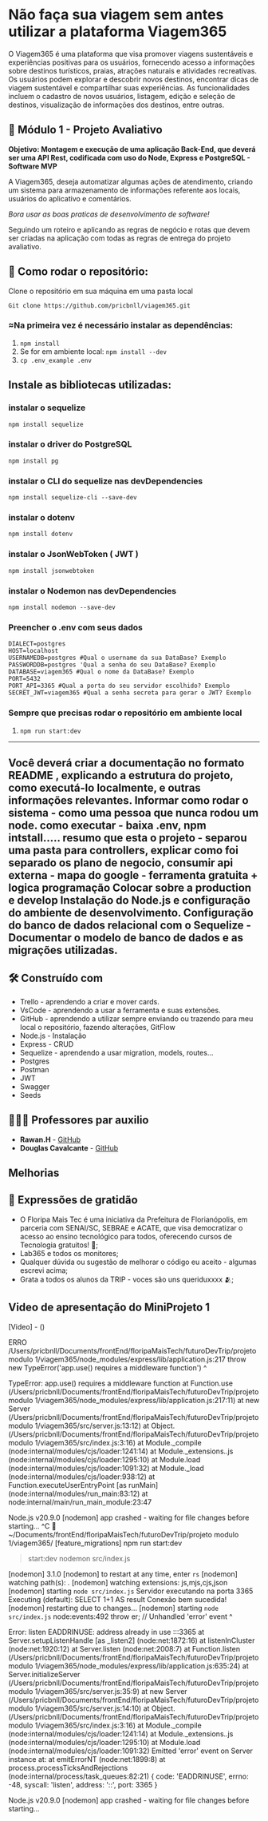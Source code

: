 # Não faça sua viagem sem antes utilizar a plataforma Viagem365


  O Viagem365 é uma plataforma que visa promover viagens sustentáveis e experiências positivas para os usuários, fornecendo acesso a informações sobre destinos turísticos, praias, atrações naturais e atividades recreativas. Os usuários podem explorar e descobrir novos destinos, encontrar dicas de viagem sustentável e compartilhar suas experiências. As funcionalidades incluem o cadastro de novos usuários, listagem, edição e seleção de destinos, visualização de informações dos destinos, entre outras. 
  
  
## 🏦 Módulo 1 - Projeto Avaliativo

**Objetivo: Montagem e execução de uma aplicação Back-End, que deverá ser uma API Rest, codificada com uso do Node, Express e PostgreSQL - Software MVP**

A Viagem365, deseja automatizar algumas ações de atendimento, criando um sistema para armazenamento de informações referente aos locais, usuários do aplicativo e comentários.

  *Bora usar as boas praticas de desenvolvimento de software!*


Seguindo um roteiro e aplicando as regras de negócio e rotas que devem ser criadas na aplicação com todas as regras de entrega do projeto avaliativo.


## 🤖 Como rodar o repositório:

Clone o repositório em sua máquina em uma pasta local 

`Git clone https://github.com/pricbnll/viagem365.git`

### ≈Na primeira vez é necessário instalar as dependências:

1. `npm install`
2. Se for em ambiente local: `npm install --dev`
3. `cp .env_example .env`

## Instale as bibliotecas utilizadas:

### instalar o sequelize

`npm install sequelize`

### instalar o driver do PostgreSQL

`npm install pg`

### instalar o CLI do sequelize nas devDependencies

`npm install sequelize-cli --save-dev`

### instalar o dotenv

`npm install dotenv`

### instalar o JsonWebToken ( JWT )

`npm install jsonwebtoken`

### instalar o Nodemon nas devDependencies
`npm install nodemon --save-dev`

### Preencher o .env com seus dados
```
DIALECT=postgres 
HOST=localhost
USERNAMEDB=postgres #Qual o username da sua DataBase? Exemplo
PASSWORDDB=postgres 'Qual a senha do seu DataBase? Exemplo
DATABASE=viagem365 #Qual o nome da DataBase? Exemplo
PORT=5432
PORT_API=3365 #Qual a porta do seu servidor escolhido? Exemplo
SECRET_JWT=viagem365 #Qual a senha secreta para gerar o JWT? Exemplo
```

### Sempre que precisas rodar o repositório em ambiente local

1. `npm run start:dev`

----------------------
Você deverá criar a documentação no formato README , explicando a estrutura do
projeto, como executá-lo localmente, e outras informações relevantes.
Informar como rodar o sistema - como uma pessoa que nunca rodou um node.
como executar - baixa .env, npm intstall…..
resumo que esta o projeto - separou uma pasta para controllers, explicar como foi separado os plano de negocio,
consumir api externa - mapa do google - ferramenta gratuita + logica programação
Colocar sobre a production e develop
Instalação do Node.js e configuração do ambiente de desenvolvimento.
Configuração do banco de dados relacional com o Sequelize - Documentar o modelo de banco de dados e as migrações utilizadas.
-----------------------

## 🛠️ Construído com

- Trello - aprendendo a criar e mover cards.
- VsCode - aprendendo a usar a ferramenta e suas extensões.
- GitHub - aprendendo a utilizar sempre enviando ou trazendo para meu local o repositório, fazendo alterações, GitFlow
- Node.js - Instalação
- Express - CRUD
- Sequelize - aprendendo a usar migration, models, routes...
- Postgres
- Postman
- JWT
- Swagger
- Seeds 
  

## 🧑🏻‍🏫 Professores par auxilio

* **Rawan.H** - [GitHub](https://github.com/Hawangledt)
* **Douglas Cavalcante** - [GitHub](https://github.com/douglas-cavalcante)


## Melhorias



## 🎁 Expressões de gratidão

* O Floripa Mais Tec é uma iniciativa da Prefeitura de Florianópolis, em parceria com SENAI/SC, SEBRAE e ACATE, que visa democratizar o acesso ao ensino tecnológico para todos, oferecendo cursos de Tecnologia gratuitos!  📢;
* Lab365 e todos os monitores;
* Qualquer dúvida ou sugestão de melhorar o código eu aceito - algumas escrevi acima;
* Grata a todos os alunos da TRIP - voces são uns queriduxxxx 🫂;


## Video de apresentação do MiniProjeto 1

[Video] - ()





ERRO
/Users/pricbnll/Documents/frontEnd/floripaMaisTech/futuroDevTrip/projeto modulo 1/viagem365/node_modules/express/lib/application.js:217
    throw new TypeError('app.use() requires a middleware function')
    ^

TypeError: app.use() requires a middleware function
    at Function.use (/Users/pricbnll/Documents/frontEnd/floripaMaisTech/futuroDevTrip/projeto modulo 1/viagem365/node_modules/express/lib/application.js:217:11)
    at new Server (/Users/pricbnll/Documents/frontEnd/floripaMaisTech/futuroDevTrip/projeto modulo 1/viagem365/src/server.js:13:12)
    at Object.<anonymous> (/Users/pricbnll/Documents/frontEnd/floripaMaisTech/futuroDevTrip/projeto modulo 1/viagem365/src/index.js:3:16)
    at Module._compile (node:internal/modules/cjs/loader:1241:14)
    at Module._extensions..js (node:internal/modules/cjs/loader:1295:10)
    at Module.load (node:internal/modules/cjs/loader:1091:32)
    at Module._load (node:internal/modules/cjs/loader:938:12)
    at Function.executeUserEntryPoint [as runMain] (node:internal/modules/run_main:83:12)
    at node:internal/main/run_main_module:23:47

Node.js v20.9.0
[nodemon] app crashed - waiting for file changes before starting...
^C
 ~/Documents/frontEnd/floripaMaisTech/futuroDevTrip/projeto modulo 1/viagem365/ [feature_migrations] npm run start:dev

> start:dev
> nodemon src/index.js

[nodemon] 3.1.0
[nodemon] to restart at any time, enter `rs`
[nodemon] watching path(s): *.*
[nodemon] watching extensions: js,mjs,cjs,json
[nodemon] starting `node src/index.js`
Servidor executando na porta 3365
Executing (default): SELECT 1+1 AS result
Conexão bem sucedida!
[nodemon] restarting due to changes...
[nodemon] starting `node src/index.js`
node:events:492
      throw er; // Unhandled 'error' event
      ^

Error: listen EADDRINUSE: address already in use :::3365
    at Server.setupListenHandle [as _listen2] (node:net:1872:16)
    at listenInCluster (node:net:1920:12)
    at Server.listen (node:net:2008:7)
    at Function.listen (/Users/pricbnll/Documents/frontEnd/floripaMaisTech/futuroDevTrip/projeto modulo 1/viagem365/node_modules/express/lib/application.js:635:24)
    at Server.initializeServer (/Users/pricbnll/Documents/frontEnd/floripaMaisTech/futuroDevTrip/projeto modulo 1/viagem365/src/server.js:35:9)
    at new Server (/Users/pricbnll/Documents/frontEnd/floripaMaisTech/futuroDevTrip/projeto modulo 1/viagem365/src/server.js:14:10)
    at Object.<anonymous> (/Users/pricbnll/Documents/frontEnd/floripaMaisTech/futuroDevTrip/projeto modulo 1/viagem365/src/index.js:3:16)
    at Module._compile (node:internal/modules/cjs/loader:1241:14)
    at Module._extensions..js (node:internal/modules/cjs/loader:1295:10)
    at Module.load (node:internal/modules/cjs/loader:1091:32)
Emitted 'error' event on Server instance at:
    at emitErrorNT (node:net:1899:8)
    at process.processTicksAndRejections (node:internal/process/task_queues:82:21) {
  code: 'EADDRINUSE',
  errno: -48,
  syscall: 'listen',
  address: '::',
  port: 3365
}

Node.js v20.9.0
[nodemon] app crashed - waiting for file changes before starting...